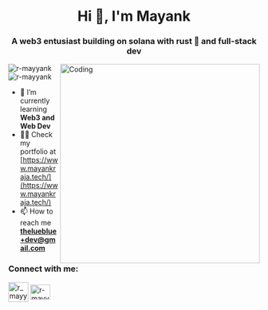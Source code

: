 <h1 align="center">Hi 👋, I'm Mayank</h1>
<h3 align="center">A web3 entusiast building on solana with rust 🦀 and full-stack dev</h3>
<img align="right" alt="Coding" width="400" src="https://user-images.githubusercontent.com/74038190/225813708-98b745f2-7d22-48cf-9150-083f1b00d6c9.gif">
<p align="left"><img align="center" src="https://wakatime.com/badge/user/791a3258-6c41-4d69-9fae-1e245d634626.svg" alt="r-mayyank" />
  <img align="center" src="https://komarev.com/ghpvc/?username=r-mayyank&label=Profile%20views&color=0e75b6&style=flat" alt="r-mayyank" /></p>

- 🌱 I’m currently learning **Web3 and Web Dev**
- 👨‍💻 Check my portfolio at [https://www.mayankraja.tech/](https://www.mayankraja.tech/)
- 📫 How to reach me **thelueblue+dev@gmail.com**

<h3 align="left">Connect with me:</h3>
<p align="left">
<a href="https://x.com/r_mayyank" target="blank"><img align="center" src="https://uxwing.com/wp-content/themes/uxwing/download/brands-and-social-media/x-social-media-round-icon.png" alt="r_mayynk" height="40" width="40" /></a>
<a href="https://linkedin.com/in/r-mayyank" target="blank"><img align="center" src="https://raw.githubusercontent.com/rahuldkjain/github-profile-readme-generator/master/src/images/icons/Social/linked-in-alt.svg" alt="r-mayyank" height="30" width="40" /></a>
</p>


